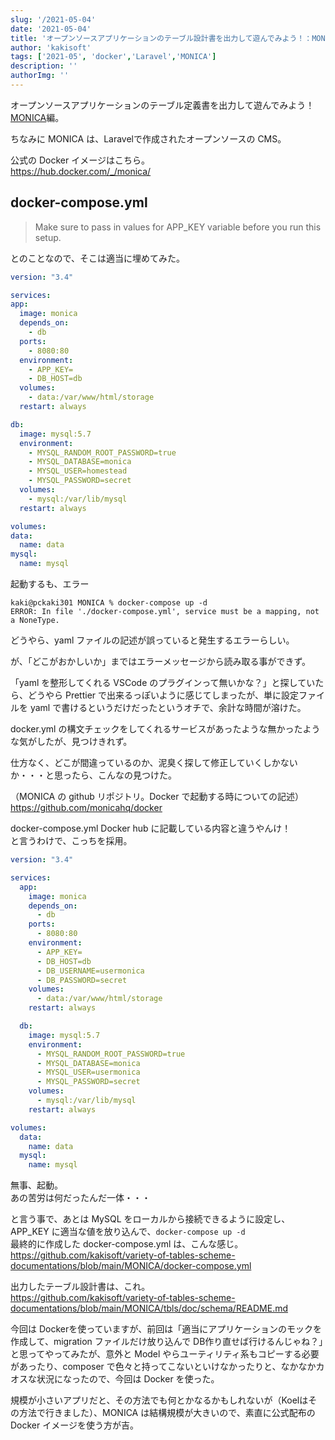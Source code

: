 ```yaml
---
slug: '/2021-05-04'
date: '2021-05-04'
title: 'オープンソースアプリケーションのテーブル設計書を出力して遊んでみよう！：MONICA編'
author: 'kakisoft'
tags: ['2021-05', 'docker','Laravel','MONICA']
description: ''
authorImg: ''
---
```


オープンソースアプリケーションのテーブル定義書を出力して遊んでみよう！　[MONICA](https://github.com/monicahq/monica)編。  

ちなみに MONICA は、Laravelで作成されたオープンソースの CMS。  

公式の Docker イメージはこちら。  
<https://hub.docker.com/_/monica/>  

## docker-compose.yml

>Make sure to pass in values for APP_KEY variable before you run this setup.

とのことなので、そこは適当に埋めてみた。  
```yaml
version: "3.4"

services:
app:
  image: monica
  depends_on:
    - db
  ports:
    - 8080:80
  environment:
    - APP_KEY=
    - DB_HOST=db
  volumes:
    - data:/var/www/html/storage
  restart: always

db:
  image: mysql:5.7
  environment:
    - MYSQL_RANDOM_ROOT_PASSWORD=true
    - MYSQL_DATABASE=monica
    - MYSQL_USER=homestead
    - MYSQL_PASSWORD=secret
  volumes:
    - mysql:/var/lib/mysql
  restart: always

volumes:
data:
  name: data
mysql:
  name: mysql
```

起動するも、エラー
```
kaki@pckaki301 MONICA % docker-compose up -d
ERROR: In file './docker-compose.yml', service must be a mapping, not a NoneType.
```

どうやら、yaml ファイルの記述が誤っていると発生するエラーらしい。  

が、「どこがおかしいか」まではエラーメッセージから読み取る事ができず。  

「yaml を整形してくれる VSCode のプラグインって無いかな？」と探していたら、どうやら Prettier で出来るっぽいように感じてしまったが、単に設定ファイルを yaml で書けるというだけだったというオチで、余計な時間が溶けた。  

docker.yml の構文チェックをしてくれるサービスがあったような無かったような気がしたが、見つけきれず。  

仕方なく、どこが間違っているのか、泥臭く探して修正していくしかないか・・・と思ったら、こんなの見つけた。  

（MONICA の github リポジトリ。Docker で起動する時についての記述）  
<https://github.com/monicahq/docker>  

docker-compose.yml Docker hub に記載している内容と違うやんけ！  
と言うわけで、こっちを採用。  

```yaml
version: "3.4"

services:
  app:
    image: monica
    depends_on:
      - db
    ports:
      - 8080:80
    environment:
      - APP_KEY=
      - DB_HOST=db
      - DB_USERNAME=usermonica
      - DB_PASSWORD=secret
    volumes:
      - data:/var/www/html/storage
    restart: always

  db:
    image: mysql:5.7
    environment:
      - MYSQL_RANDOM_ROOT_PASSWORD=true
      - MYSQL_DATABASE=monica
      - MYSQL_USER=usermonica
      - MYSQL_PASSWORD=secret
    volumes:
      - mysql:/var/lib/mysql
    restart: always

volumes:
  data:
    name: data
  mysql:
    name: mysql
```

無事、起動。  
あの苦労は何だったんだ一体・・・  

と言う事で、あとは MySQL をローカルから接続できるように設定し、APP_KEY に適当な値を放り込んで、```docker-compose up -d```  
最終的に作成した docker-compose.yml は、こんな感じ。  
<https://github.com/kakisoft/variety-of-tables-scheme-documentations/blob/main/MONICA/docker-compose.yml>  


出力したテーブル設計書は、これ。  
<https://github.com/kakisoft/variety-of-tables-scheme-documentations/blob/main/MONICA/tbls/doc/schema/README.md>  


今回は Dockerを使っていますが、前回は「適当にアプリケーションのモックを作成して、migration ファイルだけ放り込んで DB作り直せば行けるんじゃね？」と思ってやってみたが、意外と Model やらユーティリティ系もコピーする必要があったり、composer で色々と持ってこないといけなかったりと、なかなかカオスな状況になったので、今回は Docker を使った。

規模が小さいアプリだと、その方法でも何とかなるかもしれないが（Koelはその方法で行きました）、MONICA は結構規模が大きいので、素直に公式配布の Docker イメージを使う方が吉。

